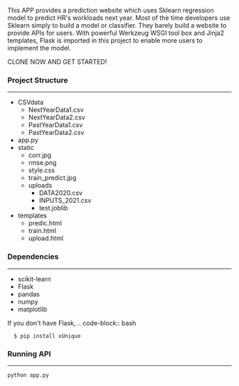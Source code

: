 This APP provides a prediction website which uses Sklearn regression model to predict HR's workloads next year. Most of the time developers use Sklearn simply to build a model or classifier. They barely build a website to provide APIs for users. With powerful Werkzeug WSGI tool box and Jinja2 templates, Flask is imported in this project to enable more users to implement the model.

CLONE NOW AND GET STARTED!

### Project Structure
---------------------------

- CSVdata 
    - NextYearData1.csv
    - NextYearData2.csv
    - PastYearData1.csv
    - PastYearData2.csv
- app.py 
- static 
    - corr.jpg
    - rmse.png
    - style.css
    - train_predict.jpg
    - uploads
        - DATA2020.csv 
        - INPUTS_2021.csv
        - test.joblib
- templates 
    - predic.html
    - train.html
    - upload.html    
### Dependencies
---------------------------
- scikit-learn
- Flask
- pandas
- numpy
- matplotlib

If you don't have Flask, 
 .. code-block:: bash

      $ pip install xUnique
### Running API
---------------------------
```
python app.py 
